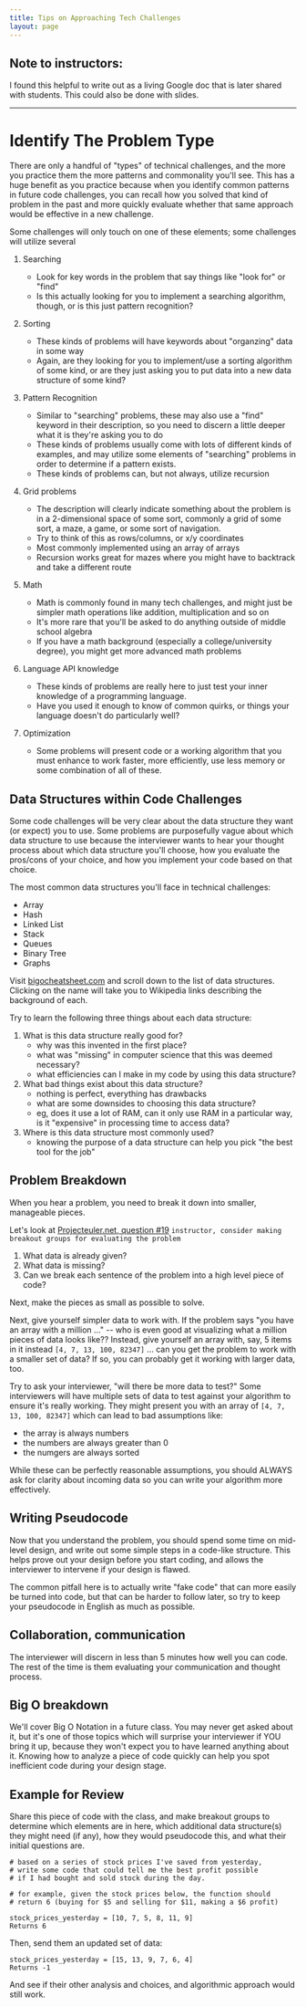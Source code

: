 ```yaml
---
title: Tips on Approaching Tech Challenges
layout: page
---
```


## Note to instructors:

I found this helpful to write out as a living Google doc that is later shared with students. This could also be done with slides.

---

# Identify The Problem Type

There are only a handful of "types" of technical challenges, and the more you practice them the more patterns and commonality you'll see. This has a huge benefit as you practice because when you identify common patterns in future code challenges, you can recall how you solved that kind of problem in the past and more quickly evaluate whether that same approach would be effective in a new challenge.

Some challenges will only touch on one of these elements; some challenges will utilize several

1. Searching
    - Look for key words in the problem that say things like "look for" or "find"
    - Is this actually looking for you to implement a searching algorithm, though, or is this just pattern recognition?
  
2. Sorting
    - These kinds of problems will have keywords about "organzing" data in some way
    - Again, are they looking for you to implement/use a sorting algorithm of some kind, or are they just asking you to put data into a new data structure of some kind?

3. Pattern Recognition
    - Similar to "searching" problems, these may also use a "find" keyword in their description, so you need to discern a little deeper what it is they're asking you to do
    - These kinds of problems usually come with lots of different kinds of examples, and may utilize some elements of "searching" problems in order to determine if a pattern exists.
    - These kinds of problems can, but not always, utilize recursion
  
4. Grid problems
    - The description will clearly indicate something about the problem is in a 2-dimensional space of some sort, commonly a grid of some sort, a maze, a game, or some sort of navigation.
    - Try to think of this as rows/columns, or x/y coordinates
    - Most commonly implemented using an array of arrays
    - Recursion works great for mazes where you might have to backtrack and take a different route

5. Math
    - Math is commonly found in many tech challenges, and might just be simpler math operations like addition, multiplication and so on
    - It's more rare that you'll be asked to do anything outside of middle school algebra
    - If you have a math background (especially a college/university degree), you might get more advanced math problems
  
6. Language API knowledge
    - These kinds of problems are really here to just test your inner knowledge of a programming language.
    - Have you used it enough to know of common quirks, or things your language doesn't do particularly well?
  
7. Optimization
    - Some problems will present code or a working algorithm that you must enhance to work faster, more efficiently, use less memory or some combination of all of these.
  

## Data Structures within Code Challenges

Some code challenges will be very clear about the data structure they want (or expect) you to use. Some problems are purposefully vague about which data structure to use because the interviewer wants to hear your thought process about which data structure you'll choose, how you evaluate the pros/cons of your choice, and how you implement your code based on that choice.

The most common data structures you'll face in technical challenges:

- Array
- Hash
- Linked List
- Stack
- Queues
- Binary Tree
- Graphs

Visit [bigocheatsheet.com](https://bigocheatsheet.com) and scroll down to the list of data structures. Clicking on the name will take you to Wikipedia links describing the background of each.

Try to learn the following three things about each data structure:

1. What is this data structure really good for?
    - why was this invented in the first place?
    - what was "missing" in computer science that this was deemed necessary?
    - what efficiencies can I make in my code by using this data structure?
2. What bad things exist about this data structure?
    - nothing is perfect, everything has drawbacks
    - what are some downsides to choosing this data structure?
    - eg, does it use a lot of RAM, can it only use RAM in a particular way, is it "expensive" in processing time to access data?
3. Where is this data structure most commonly used?
    - knowing the purpose of a data structure can help you pick "the best tool for the job"
  

## Problem Breakdown

When you hear a problem, you need to break it down into smaller, manageable pieces.

Let's look at [Projecteuler.net, question #19](https://projecteuler.net/problem=19)
`instructor, consider making breakout groups for evaluating the problem`

1. What data is already given?
2. What data is missing?
3. Can we break each sentence of the problem into a high level piece of code?

Next, make the pieces as small as possible to solve.

Next, give yourself simpler data to work with. If the problem says "you have an array with a million ..." -- who is even good at visualizing what a million pieces of data looks like?? Instead, give yourself an array with, say, 5 items in it instead `[4, 7, 13, 100, 82347]` ... can you get the problem to work with a smaller set of data? If so, you can probably get it working with larger data, too.

Try to ask your interviewer, "will there be more data to test?" Some interviewers will have multiple sets of data to test against your algorithm to ensure it's really working. They might present you with an array of `[4, 7, 13, 100, 82347]` which can lead to bad assumptions like:

- the array is always numbers
- the numbers are always greater than 0
- the numgers are always sorted

While these can be perfectly reasonable assumptions, you should ALWAYS ask for clarity about incoming data so you can write your algorithm more effectively.


## Writing Pseudocode

Now that you understand the problem, you should spend some time on mid-level design, and write out some simple steps in a code-like structure. This helps prove out your design before you start coding, and allows the interviewer to intervene if your design is flawed.

The common pitfall here is to actually write "fake code" that can more easily be turned into code, but that can be harder to follow later, so try to keep your pseudocode in English as much as possible.


## Collaboration, communication

The interviewer will discern in less than 5 minutes how well you can code. The rest of the time is them evaluating your communication and thought process.

## Big O breakdown

We'll cover Big O Notation in a future class. You may never get asked about it, but it's one of those topics which will surprise your interviewer if YOU bring it up, because they won't expect you to have learned anything about it. Knowing how to analyze a piece of code quickly can help you spot inefficient code during your design stage.

## Example for Review

Share this piece of code with the class, and make breakout groups to determine which elements are in here, which additional data structure(s) they might need (if any), how they would pseudocode this, and what their initial questions are.
```
# based on a series of stock prices I've saved from yesterday,
# write some code that could tell me the best profit possible
# if I had bought and sold stock during the day.

# for example, given the stock prices below, the function should
# return 6 (buying for $5 and selling for $11, making a $6 profit)

stock_prices_yesterday = [10, 7, 5, 8, 11, 9]
Returns 6
```

Then, send them an updated set of data:
```
stock_prices_yesterday = [15, 13, 9, 7, 6, 4]
Returns -1
```

And see if their other analysis and choices, and algorithmic approach would still work.
